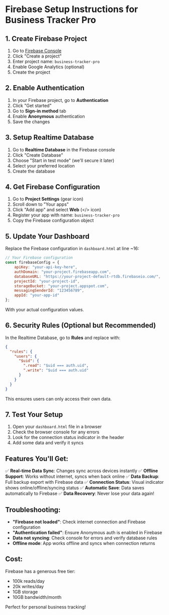 # Firebase Setup Instructions for Business Tracker Pro

## 1. Create Firebase Project

1. Go to [Firebase Console](https://console.firebase.google.com/)
2. Click "Create a project"
3. Enter project name: `business-tracker-pro`
4. Enable Google Analytics (optional)
5. Create the project

## 2. Enable Authentication

1. In your Firebase project, go to **Authentication**
2. Click "Get started"
3. Go to **Sign-in method** tab
4. Enable **Anonymous** authentication
5. Save the changes

## 3. Setup Realtime Database

1. Go to **Realtime Database** in the Firebase console
2. Click "Create Database"
3. Choose "Start in test mode" (we'll secure it later)
4. Select your preferred location
5. Create the database

## 4. Get Firebase Configuration

1. Go to **Project Settings** (gear icon)
2. Scroll down to "Your apps"
3. Click "Add app" and select **Web** (</> icon)
4. Register your app with name: `business-tracker-pro`
5. Copy the Firebase configuration object

## 5. Update Your Dashboard

Replace the Firebase configuration in `dashboard.html` at line ~16:

```javascript
// Your Firebase configuration
const firebaseConfig = {
    apiKey: "your-api-key-here",
    authDomain: "your-project.firebaseapp.com",
    databaseURL: "https://your-project-default-rtdb.firebaseio.com/",
    projectId: "your-project-id",
    storageBucket: "your-project.appspot.com",
    messagingSenderId: "123456789",
    appId: "your-app-id"
};
```

With your actual configuration values.

## 6. Security Rules (Optional but Recommended)

In the Realtime Database, go to **Rules** and replace with:

```json
{
  "rules": {
    "users": {
      "$uid": {
        ".read": "$uid === auth.uid",
        ".write": "$uid === auth.uid"
      }
    }
  }
}
```

This ensures users can only access their own data.

## 7. Test Your Setup

1. Open your `dashboard.html` file in a browser
2. Check the browser console for any errors
3. Look for the connection status indicator in the header
4. Add some data and verify it syncs

## Features You'll Get:

✅ **Real-time Data Sync**: Changes sync across devices instantly
✅ **Offline Support**: Works without internet, syncs when back online
✅ **Data Backup**: Full backup export with Firebase data
✅ **Connection Status**: Visual indicator shows online/offline/syncing status
✅ **Automatic Save**: Data saves automatically to Firebase
✅ **Data Recovery**: Never lose your data again!

## Troubleshooting:

- **"Firebase not loaded"**: Check internet connection and Firebase configuration
- **"Authentication failed"**: Ensure Anonymous auth is enabled in Firebase
- **Data not syncing**: Check console for errors and verify database rules
- **Offline mode**: App works offline and syncs when connection returns

## Cost:

Firebase has a generous free tier:
- 100k reads/day
- 20k writes/day  
- 1GB storage
- 10GB bandwidth/month

Perfect for personal business tracking!
